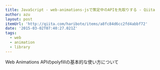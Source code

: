 ```yaml
---
title: JavaScript - web-animations-jsで策定中のAPIを先取りする - Qiita
author: azu
layout: post
itemUrl: 'http://qiita.com/haribote/items/a8fc84d6cc2fd4abbf72'
date: '2015-03-02T07:40:27.021Z'
tags:
  - web
  - animation
  - library
---
```

Web Animations APIのpolyfillの基本的な使い方について
